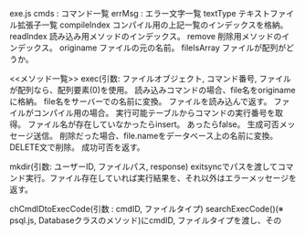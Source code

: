 exe.js
cmds : コマンド一覧
errMsg : エラー文字一覧
textType テキストファイル拡張子一覧
compileIndex コンパイル用の上記一覧のインデックスを格納。
readIndex 読み込み用メソッドのインデックス。
remove 削除用メソッドのインデックス。
originame ファイルの元の名前。
fileIsArray ファイルが配列がどうか。

<<メソッド一覧>>
exec(引数: ファイルオブジェクト, コマンド番号, 
ファイルが配列なら、配列要素(0)を使用。
読み込みコマンドの場合、file名をoriginameに格納。
file名をサーバーでの名前に変換。
ファイルを読み込んで返す。
ファイルがコンパイル用の場合。
実行可能テーブルからコマンドの実行番号を取得。
ファイル名が存在していなかったらinsert。
あったらfalse。
生成可否メッセージ送信。
削除だった場合、file.nameをデータベース上の名前に変換。
DELETE文で削除。
成功可否を返す。

mkdir(引数: ユーザーID, ファイルパス, response)
exitsyncでパスを渡してコマンド実行。ファイル存在していれば実行結果を、それ以外はエラーメッセージを返す。

chCmdIDtoExecCode(引数 : cmdID, ファイルタイプ)
searchExecCode()(※ psql.js, Databaseクラスのメソッド)にcmdID, ファイルタイプを渡し、その
